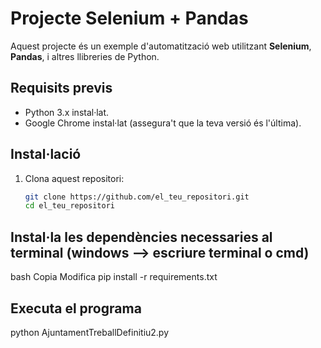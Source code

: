 # Projecte Selenium + Pandas

Aquest projecte és un exemple d'automatització web utilitzant **Selenium**, **Pandas**, i altres llibreries de Python.

## Requisits previs

- Python 3.x instal·lat.
- Google Chrome instal·lat (assegura't que la teva versió és l'última).

## Instal·lació

1. Clona aquest repositori:
   ```bash
   git clone https://github.com/el_teu_repositori.git
   cd el_teu_repositori


## Instal·la les dependències necessaries al terminal (windows --> escriure terminal o cmd)
bash
Copia
Modifica
pip install -r requirements.txt


## Executa el programa
python AjuntamentTreballDefinitiu2.py